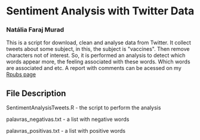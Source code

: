 # Sentiment Analysis with Twitter Data

### Natália Faraj Murad

This is a script for download, clean and analyse data from Twitter.
It collect tweets about some subject, in this, the subject is "vaccines".
Then remove characters not of interest.
So, it is performed an analysis to detect which words appear more, the feeling associated with these words.
Which words are associated and etc.
A report with comments can be acessed on my [Rpubs page](https://rpubs.com/natmurad/sentimentanalysistwitter) 

## File Description

SentimentAnalysisTweets.R - the script to perform the analysis

palavras_negativas.txt - a list with negative words

palavras_positivas.txt - a list with positive words
